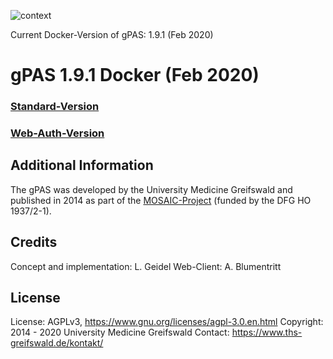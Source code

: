 
![context](https://user-images.githubusercontent.com/12081369/49164566-a5794200-f32f-11e8-8d3a-96244ea00832.png)

Current Docker-Version of gPAS: 1.9.1 (Feb 2020)

# gPAS 1.9.1 Docker (Feb 2020)

### [Standard-Version](https://github.com/mosaic-hgw/gPAS/tree/master/docker/standard)

### [Web-Auth-Version](https://github.com/mosaic-hgw/gPAS/tree/master/docker/web-auth)

## Additional Information #

The gPAS was developed by the University Medicine Greifswald  and published in 2014 as part of the [MOSAIC-Project](https://ths-greifswald.de/mosaic "")  (funded by the DFG HO 1937/2-1).

## Credits ##
Concept and implementation: L. Geidel
Web-Client: A. Blumentritt

## License ##
License: AGPLv3, https://www.gnu.org/licenses/agpl-3.0.en.html
Copyright: 2014 - 2020 University Medicine Greifswald
Contact: https://www.ths-greifswald.de/kontakt/
